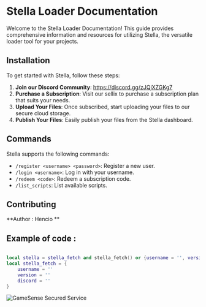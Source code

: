# Stella Loader Documentation

Welcome to the Stella Loader Documentation! This guide provides comprehensive information and resources for utilizing Stella, the versatile loader tool for your projects.

## Installation

To get started with Stella, follow these steps:

1. **Join our Discord Community**: https://discord.gg/zJQjXZGKg7
2. **Purchase a Subscription**: Visit our sellix to purchase a subscription plan that suits your needs.
3. **Upload Your Files**: Once subscribed, start uploading your files to our secure cloud storage.
4. **Publish Your Files**: Easily publish your files from the Stella dashboard.

## Commands

Stella supports the following commands:

- `/register <username> <password>`: Register a new user.
- `/login <username>`: Log in with your username.
- `/redeem <code>`: Redeem a subscription code.
- `/list_scripts`: List available scripts.

## Contributing

**Author : Hencio **

## Example of code : 

```lua

local stella = stella_fetch and stella_fetch() or {username = '', version = '', discord = ''}
local stella_fetch = {
    username = ''
    version = ''
    discord = ''
}
```

![GameSense Secured Service ](https://cdn.discordapp.com/attachments/1207845251956604988/1210576998288859176/background.png?ex=65eb10af&is=65d89baf&hm=bb2555bd02c799f009cc97f04f0020c9dd2848cc082bf7853545788ae2793c67&)
